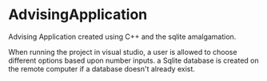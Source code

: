 # AdvisingApplication
Advising Application created using C++ and the sqlite amalgamation.

When running the project in visual studio, a user is allowed to choose different options based upon number inputs. a Sqlite database is created on the remote computer if a database doesn't already exist.
